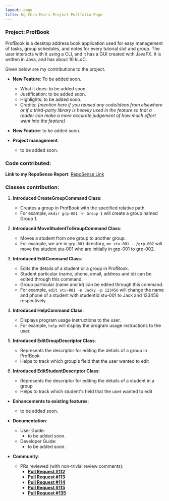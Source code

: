```yaml
---
layout: page
title: Ng Chun Man's Project Portfolio Page
---
```


### Project: ProfBook

ProfBook is a desktop address book application used for easy management of tasks, group schedules, and notes for every tutorial slot and group. The user interacts with it using a CLI, and it has a GUI created with JavaFX. It is written in Java, and has about 10 kLoC.

Given below are my contributions to the project.

* **New Feature**: To be added soon.
  * What it does: to be added soon.
  * Justification: to be added soon.
  * Highlights: to be added soon.
  * Credits: *{mention here if you reused any code/ideas from elsewhere or if a third-party library is heavily used in the feature so that a reader can make a more accurate judgement of how much effort went into the feature}*

* **New Feature**: to be added soon.

* **Project management**:
  * to be added soon.

### **Code contributed**:
**Link to my RepoSense Report**: [RepoSense Link](https://nus-cs2103-ay2324s1.github.io/tp-dashboard/?search=NgChunMan&breakdown=false&sort=groupTitle%20dsc&sortWithin=title&since=2023-09-22&timeframe=commit&mergegroup=&groupSelect=groupByRepos)

### Classes contribution:
1. **Introduced CreateGroupCommand Class**:
   - Creates a group in ProfBook with the specified relative path.
   - For example, `mkdir grp-001 -n Group 1` will create a group named Group 1.


2. **Introduced MoveStudentToGroupCommand Class**:
   - Moves a student from one group to another group.
   - For example, we are in `grp-001` directory, `mv stu-001 ../grp-002` will move the student stu-001 who are initially in grp-001 to grp-002.


3. **Introduced EditCommand Class**:
   - Edits the details of a student or a group in ProfBook.
   - Student particular (name, phone, email, address and id) can be edited through this command.
   - Group particular (name and id) can be edited through this command.
   - For example, `edit stu-001 -n Jacky -p 123456` will change the name and phone of a student with studentId stu-001 to Jack and 123456 respectively.

4. **Introduced HelpCommand Class**:
   - Displays program usage instructions to the user.
   - For example, `help` will display the program usage instructions to the user.


5. **Introduced EditGroupDescriptor Class**:
   - Represents the descriptor for editing the details of a group in ProfBook
   - Helps to track which group's field that the user wanted to edit


6. **Introduced EditStudentDescriptor Class**:
   - Represents the descriptor for editing the details of a student in a group
   - Helps to track which student's field that the user wanted to edit


* **Enhancements to existing features**:
  * to be added soon.

* **Documentation**:
  * User Guide:
    * to be added soon.
  * Developer Guide:
    * to be added soon.

* **Community**:
  * PRs reviewed (with non-trivial review comments):
    - **[Pull Request #112](https://github.com/AY2324S1-CS2103T-W15-2/tp/pull/112)**
    - **[Pull Request #113](https://github.com/AY2324S1-CS2103T-W15-2/tp/pull/113)**
    - **[Pull Request #114](https://github.com/AY2324S1-CS2103T-W15-2/tp/pull/114)**
    - **[Pull Request #115](https://github.com/AY2324S1-CS2103T-W15-2/tp/pull/115)**
    - **[Pull Request #135](https://github.com/AY2324S1-CS2103T-W15-2/tp/pull/135)**
